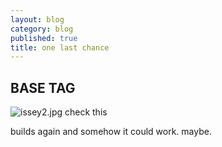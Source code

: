 ```yaml
---
layout: blog
category: blog
published: true
title: one last chance
---
```


## BASE TAG

![issey2.jpg]({{site.baseurl}}/media/issey2.jpg)
check this

builds again and somehow it could work. maybe. 